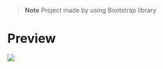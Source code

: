 > __Note__ Project made by using Bootstrap library
<h1>Preview</h1>
<img src="https://github.com/furkanevin/FrontendBootcamp/blob/main/preview.gif"></img>
